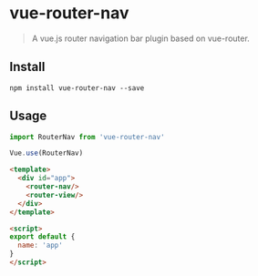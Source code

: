 # vue-router-nav

> A vue.js router navigation bar plugin based on vue-router.

## Install
`npm install vue-router-nav --save`

## Usage

``` javascript
import RouterNav from 'vue-router-nav'

Vue.use(RouterNav)
```

``` html
<template>
  <div id="app">
    <router-nav/>
    <router-view/>
  </div>
</template>

<script>
export default {
  name: 'app'
}
</script>
```
